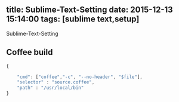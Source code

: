 title: Sublime-Text-Setting
date: 2015-12-13 15:14:00
tags: [sublime text,setup]
---

Sublime-Text-Setting
<!--more-->

## Coffee build

``` JavaScript
{

    "cmd": ["coffee","-c", "--no-header", "$file"],
    "selector" : "source.coffee",
    "path" : "/usr/local/bin"
}
```
